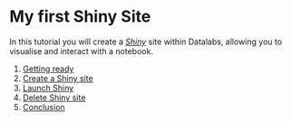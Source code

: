 # My first Shiny Site

In this tutorial you will create a *[Shiny][shiny]* site within Datalabs, allowing you to
visualise and interact with a notebook.

[shiny]: https://shiny.posit.co/

1. [Getting ready](01-getting-ready.md)
2. [Create a Shiny site](02-create-shiny-site.md)
3. [Launch Shiny](03-launch-shiny-site.md)
4. [Delete Shiny site](04-delete-shiny-site.md)
5. [Conclusion](05-conclusion.md)
